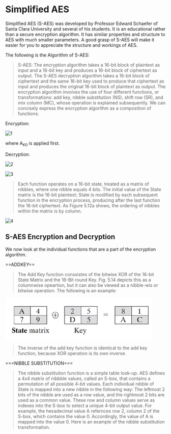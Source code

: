 # Simplified AES

Simplified AES (S-AES) was developed by Professor Edward Schaefer of Santa Clara University and several of his students. It is an educational rather than a secure encryption algorithm. It has similar properties and structure to AES with much smaller parameters. A good grasp of S-AES will make it easier for you to appreciate the structure and workings of AES.

The following is the Algorithm of S-AES:

> S-AES: The encryption algorithm takes a 16-bit block of plaintext as input and a 16-bit key and produces a 16-bit block of ciphertext as output. The S-AES decryption algorithm takes a 16-bit block of ciphertext and the same 16-bit key used to produce that ciphertext as input and produces the original 16-bit block of plaintext as output. The encryption algorithm involves the use of four different functions, or transformations: add key, nibble substitution (NS), shift row (SR), and mix column (MC), whose operation is explained subsequently. We can concisely express the encryption algorithm as a composition of functions:

Encryption:

![1](https://user-images.githubusercontent.com/73187712/208061567-53f86c21-3523-43c7-b75a-b0157c75b3d9.png)


where A<sub>K</sub><sub>0</sub> is applied first.

Decryption:

![2](https://user-images.githubusercontent.com/73187712/208062304-56d7c746-2ef1-4d46-b5d0-095147fb2d24.png)


![3](https://user-images.githubusercontent.com/73187712/208062353-945e06a9-ed59-4356-b5f9-7bd20061696c.png)

> Each function operates on a 16-bit state, treated as a matrix of nibbles, where one nibble equals 4 bits. The initial value of the State matrix is the 16-bit plaintext; State is modified by
> each subsequent function in the encryption process, producing after the last function the 16-bit ciphertext. As Figure 5.12a shows, the ordering of nibbles within the matrix is by column.

![4](https://user-images.githubusercontent.com/73187712/208062941-55a825f0-39c8-413b-a535-314ca91d976e.png)


## S-AES Encryption and Decryption

We now look at the individual functions that are a part of the encryption algorithm.

==ADDKEY==

> The Add Key function conssistes of the bitwise XOR of the 16-bit State Matrix and the 16-Bit round Key. Fig. 5.14 depicts this as a columnwise opeartion, but it can also be viewed as a nibble-wis or bitwise operation. The following is an example:


![](images/fifth.png)


> The inverse of the add key function is identical to the add key function, because XOR operation is its own inverse.

===NIBBLE SUBSTITUTION===

> The nibble substituiton function is a simple table look-up. AES defines a 4x4 matrix of nibbble values, called an S-box, that contains a permutation of all possible 4-bit values. Each individual nibble of State is mapped into a new nibble in the following way: The leftmost 2 bits of the nibble are used as a row value, and the rightmost 2 bits are used as a common value. These row and column values serve as indexes into the S-box to select a unique 4-bit output value. For example, the hexadecimal value A refernces row 2, column 2 of the S-box, which contains the value 0. Accordingly, the value of A is mapped into the value 0.
> Here is an example of the nibble substitution transformation.
